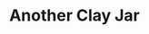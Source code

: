---
layout: page
title: Another Clay Jar
when: 2023 - present
description: Reddit Avatars. 
redirect: https://www.reddit.com/avatar/shop/artist/ChristineMendoza
img: assets/img/branches_stars.jpg
importance: 1
category: digital art
---